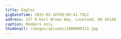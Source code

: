 ```yaml
---
title: Eagles
gigDateTime: 2025-02-16T00:00:41.792Z
address: 127 N Karl Brown Way, Loveland, OH 45140
caption: Members only
thumbnail: /images/uploads/1000008313.jpg
---
```

